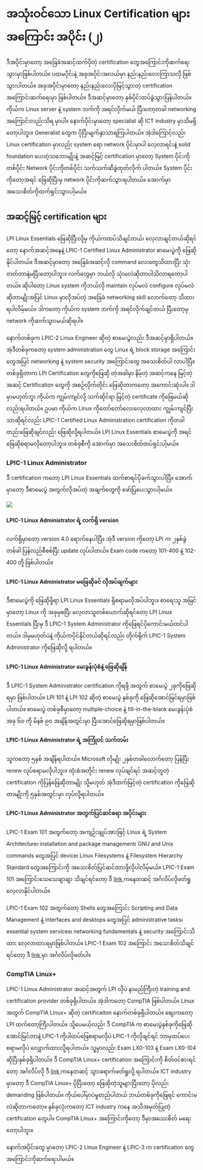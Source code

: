 # အသုံးဝင်သော Linux Certification များအကြောင်း အပိုင်း \(၂\)

ဒီအပိုင်းမှာတော့ အခြေခံအဆင့်ထက်ပိုတဲ့ certification တွေအကြောင်းကိုဆက်ရေးသွားမှာဖြစ်ပါတယ်။ ပထမပိုင်းနဲ့ အခုအပိုင်းအလယ်မှာ နည်းနည်းလေးကြာသလို ဖြစ်သွားပါတယ်။ အခုအပိုင်းမှာတော့ နည်းနည်းလေးပိုမြင့်သွားတဲ့ certification အကြောင်းဆက်ရေးမှာ ဖြစ်ပါတယ်။ ဒီအဆင့်မှာတော့ နှစ်ပိုင်းထပ်ခွဲသွားပြန်ပါတယ်။ ကိုယ်က Linux server နဲ့ system ဘက်ကို အရင်လိုက်မယ် ပြီးတော့တခါ networking အကြောင်းလည်းသိရ မှာပါ။  နောက်ပိုင်းမှာတော့ specialist ဆို ICT industry မှာသိမရှိတော့ပါဘူး။ Generalist တွေက ပိုပြီးမျက်နှာသာရကြပါတယ်။ အဲ့ဒါကြောင့်လည်း Linux certification မှာလည်း system ရော network ပိုင်းမှာပါ လေ့လာရင်းနဲ့ solid foundation ပေးတဲ့သဘောမျိုးနဲ့ အဆင့်မြင့် certification မှာတော့ System ပိုင်းကိုတစ်ပိုင်း Network ပိုင်းကိုတစ်ပိုင်း သက်သက်ဆီခွဲထုတ်လိုက် ပါတယ်။ System ပိုင်းကိုတော့အရင် ဖြေဆိုပြီးမှ network ပိုင်းကိုဆက်သွားရပါတယ်။  အောက်မှာ အသေးစိတ်ကိုထက်ရှင်းသွားပါ့မယ်။

## **အဆင့်မြင့် certification များ**

LPI Linux Essentials ဖြေဆိုပြီးလို့မှ ကိုယ်ကထပ်သိချင်တယ်၊  လေ့လာချင်တယ်ဆိုရင်တော့ နောက်အဆင့်အနေနဲ့ LPIC-1 Certified Linux Administrator စာမေးပွဲကို ဖြေဆိုနိုင်ပါတယ်။ ဒီအဆင့်မှာတော့  အခြေခံအဆင့်လို command လေးတွေသိထားပြီး သုံးတတ်တာနဲ့မပြီးတော့ပါဘူး။ လက်တွေမှာ ဘယ်လို သုံးမလဲဆိုတာပါသိလာရတော့ပါတယ်။ ဆိုပါတော့ Linux system ကိုဘယ်လို maintain လုပ်မလဲ configure လုပ်မလဲ ဆိုတာမျိုးအပြင် Linux မှာလိုအပ်တဲ့ အခြေခံ networking skill လောက်တော့ သိထားရပါလိမ့်မယ်။ ဒါကတော့ ကိုယ်က system ဘက်ကို အရင်လိုက်ချင်တယ် ပြီးတော့မှ network ကိုဆက်သွားမယ်ဆိုရပါ။

နောက်တစ်ခုက LPIC-2 Linux Engineer ဆိုတဲ့ စာမေးပွဲလည်း ဒီအဆင့်မှာရှိပါတယ်။ အဲ့ဒီတစ်ခုကတော့ system administration တွေ Linux ရဲ့ block storage အကြောင်းတွေအပြင် networking နဲ့ system security အကြောင်းတွေ အသေးစိတ်ပါ လာပါပြီ။ တစ်ခုရှိတာက LPI Certification တွေကိုဖြေဆို တဲ့အခါမှာ  နိမ့်တဲ့ အဆင့်ကနေ မြင့်တဲ့ အဆင့် Certification တွေကို အစဉ်လိုက်တိုင်း ဖြေဆိုတာကတော့ အကောင်းဆုံးပါ။ ဒါမှာမဟုတ်ဘူး ကိုယ်က ကျွမ်းကျင်လို့ သက်ဆိုင်ရာ မြင့်တဲ့ certificate ကိုဖြေမယ်ဆိုလည်းရပါတယ်။ ဥပမာ ကိုယ်က Linux ကိုတော်တော်လေးလေ့လာထား ကျွမ်းကျင်ပြီးသာဆိုရင်လည်း LPIC-1 Certified Linux Administration certification ကိုတခါတည်းဖြေဆိုချင်လည်း ဖြေဆိုလို့ရပါတယ်။ LPI Linux Essentials စာမေးပွဲကို အရင်ဖြေဆိုစရာမလိုတော့ပါဘူး။ တစ်ခုစီကို အောက်မှာ အသေးစိတ်ထပ်ရှင်းပါ့မယ်။

### **LPIC-1 Linux Administrator**

ဒီ certification ကတော့ LPI Linux Essentials ထက်စာရင်ပိုခက်သွားပါပြီ။ အောက်မှာတော့ ဒီစာမေးပွဲ အတွက်လိုအပ်တဲ့ အချက်တွေကို ဖော်ပြပေးသွားပါ့မယ်။

![](https://itmatic101.files.wordpress.com/2019/09/1d589-lpic-1.jpg?w=300&h=233)

#### **LPIC-1 Linux Administrator ရဲ့ လက်ရှိ version**

လက်ရှိမှာတော့ version 4.0 ရောက်နေပါပြီ။ အဲ့ဒီ version ကိုတော့ LPI က ၂နှစ်ခွဲ တစ်ခါ ပြန်လည်စီစစ်ပြီး update လုပ်ပါတယ်။ Exam code ကတော့ 101-400 နဲ့ 102-400 တို့ ဖြစ်ပါတယ်။

#### **LPIC-1 Linux Administrator မဖြေဆိုခင် လိုအပ်ချက်များ**

ဒီစာမေးပွဲကို ဖြေဆိုဖို့ရာ LPI Linux Essentials ရှိစရာမလိုအပ်ပါဘူး။ စာရေးသူ အမြင်မှာတော့ Linux ကို အခုမှစပြီး လေ့လာသူတစ်ယောက်ဆိုရင်တော့ LPI Linux Essentials ပြီးမှ ဒီ LPIC-1 System Administrator ကိုဖြေရင်ပိုကောင်းမယ်ထင်ပါတယ်။ ဒါမှမဟုတ်ပဲနဲ့ ကိုယ်ကပိုင်နိုင်တယ်ဆိုရင်လည်း တိုက်ရိုက် LPIC-1 System Administrator ကိုဖြေဆိုလို့ ရပါတယ်။

#### **LPIC-1 Linux Administrator မေးခွန်းပုံစံနဲ့ ဖြေဆိုချိန်**

ဒီ LPIC-1 System Administrator certification ကိုရဖို့ အတွက် စာမေးပွဲ ၂ခုကိုဖြေဆိုရမှာ ဖြစ်ပါတယ်။ LPI 101 နဲ့ LPI 102 ဆိုတဲ့ စာမေးပွဲ နှစ်ခုကို ဖြေဆိုအောင်မြင်ရမှာဖြစ်ပါတယ်။ စာမေးပွဲ တစ်ခုစီမှာတော့ multiple-choice နဲ့ fill-in-the-blank မေးခွန်းပုံစံ အခု ၆၀ ကို မိနစ် ၉၀ အချိန်အတွင်းမှာ ပြီးအောင်ဖြေဆိုရမှာဖြစ်ပါတယ်။

#### **LPIC-1 Linux Administrator ရဲ့ အကြုံဝင် သက်တမ်း**

သူကတော့ ၅နှစ် အချိန်ရပါတယ်။ Microsoft လိုမျိုး ၂နှစ်တခါလောက်တော့ ပြန်ပြီး renew လုပ်စရာမလိုပါဘူး။ ထုံးစံအတိုင်း renew လုပ်ချင်ရင် အဆင့်တူတဲ့ certification ကိုပြန်ဖြေဆိုတာမျိုး သို့မဟုတ် အဲ့ဒီထက်မြင့်တဲ့ certification ကိုဖြေဆိုတာမျိုးကို ၅နှစ်အတွင်းမှာ လုပ်လို့ရပါတယ်။

#### **LPIC-1 Linux Administrator အတွက်ပြင်ဆင်စရာ အပိုင်းများ** 

LPIC-1 Exam 101 အတွက်တော့ အကျဉ်းချုပ်အားဖြင့် Linux ရဲ့ System Architecture၊ installation and package management၊ GNU and Unix commands တွေအပြင် device၊ Linux Filesystems နဲ့ Filesystem Hierarchy Standard တွေအကြောင်းကို အသေးစိတ်ပြင်ဆင်ထားဖို့လိုပါလိမ့်မယ်။ LPIC-1 Exam 101 အကြောင်းသေသေချာချာ သိချင်ရင်တော့ ဒီ [link ](https://www.lpi.org/our-certifications/exam-101-objectives)ကနေတဆင့် အင်္ဂလိပ်လိုဖတ်ရှုလေ့လာနိုင်ပါတယ်။

LPIC-1 Exam 102 အတွက်တော့ Shells တွေအကြောင်း Scripting and Data Management နဲ့ interfaces and desktops တွေအပြင် administrative tasks၊ essential system services၊ networking fundamentals နဲ့ security အကြောင်းသိထား  လေ့လာထားရမှာဖြစ်ပါတယ်။ LPIC-1 Exam 102 အကြောင်း အသေးစိတ်သိချင်ရင်တော့ ဒီ [link ](https://www.lpi.org/our-certifications/exam-102-objectives)မှာ အင်္ဂလိပ်လိုဖတ်ပါ။

### **CompTIA Linux+**

LPIC-1 Linux Administrator အဆင့်အတွက် LPI လိုပဲ နာမည်ကြီးတဲ့ training and certification provider တစ်ခုရှိပါတယ်။ အဲ့ဒါကတော့ CompTIA ဖြစ်ပါတယ်။ Linux အတွက် CompTIA Linux+ ဆိုတဲ့ certificaiton နောက်တစ်ခုရှိပါတယ်။ စျေးကတော့ LPI ထက်တော့ကြီးပါတယ်။ သို့ပေမယ့်လည်း ဒီ CompTIA က စာမေးပွဲနှစ်ခုကိုဖြေဆို အောင်မြင်တာနဲ့ LPIC-1 ကိုပါထပ်ဖြေစရာမလိုပဲ LPIC-1 ကိုလိုချင်ရင် ဘာမှထပ်ပေးစရာမလိုပဲ လျှောက်ထားလို့ရပါတယ်။ သူ့မှာလည်း Exam LX0-103 နဲ့ Exam LX0-104 ဆိုပြီးနှစ်ခုရှိပါတယ်။ ဒီ CompTIA Linux+ certification အကြောင်းကို စိတ်ဝင်စားရင်တော့ အင်္ဂလိပ်လို ဒီ [link ](https://certification.comptia.org/certifications/linux)ကနေတဆင့် သွားရောက်ဖတ်ရှုလို့ ရပါတယ်။ ICT industry မှာတော့ ဒီ CompTIA Linux+ ပိုပြီးတော့ ဖြေဆိုတဲ့သူများပြီးတော့ ပိုလည်း demanding ဖြစ်ပါတယ်။ ကိုယ်ပေါ်မှာပဲမူတည်ပါတယ် ဘယ်တစ်ခုကိုဖြေရင် ကောင်းမလဲဆိုတာကတော့။ နှစ်ခုလုံးကတော့ ICT industry ကနေ အသိအမှတ်ပြုတဲ့ certification တွေပါ။ CompTIA Linux+ အကြောင်းကိုတော့ ဒီမှာအသေးစိတ် မရေးတော့ပါဘူး။

နောက်အပိုင်းတွေ မှာတော့ LPIC-2 Linux Engineer နဲ့ LPIC-3 က certification တွေအကြောင်းကိုဆက်ရေးပါမယ်။


